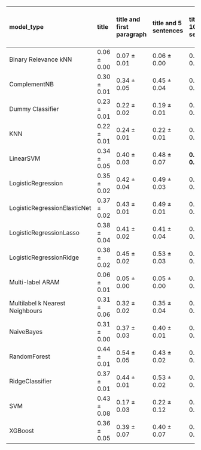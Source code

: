 | model_type                      | title           | title and first paragraph   | title and 5 sentences   | title and 10 sentences   | title and first sentence each paragraph   | raw text        |
|:--------------------------------|:----------------|:----------------------------|:------------------------|:-------------------------|:------------------------------------------|:----------------|
| Binary Relevance kNN            | 0.06 $\pm$ 0.00 | 0.07 $\pm$ 0.01             | 0.06 $\pm$ 0.00         | 0.06 $\pm$ 0.00          | 0.06 $\pm$ 0.00                           | 0.06 $\pm$ 0.00 |
| ComplementNB                    | 0.30 $\pm$ 0.01 | 0.34 $\pm$ 0.05             | 0.45 $\pm$ 0.04         | 0.52 $\pm$ 0.03          | 0.43 $\pm$ 0.06                           | 0.39 $\pm$ 0.02 |
| Dummy Classifier                | 0.23 $\pm$ 0.01 | 0.22 $\pm$ 0.02             | 0.19 $\pm$ 0.01         | 0.21 $\pm$ 0.00          | 0.20 $\pm$ 0.02                           | 0.23 $\pm$ 0.01 |
| KNN                             | 0.22 $\pm$ 0.01 | 0.24 $\pm$ 0.01             | 0.22 $\pm$ 0.01         | 0.22 $\pm$ 0.01          | 0.23 $\pm$ 0.01                           | 0.22 $\pm$ 0.01 |
| LinearSVM                       | 0.34 $\pm$ 0.05 | 0.40 $\pm$ 0.03             | 0.48 $\pm$ 0.07         | **0.59 $\pm$ 0.03**      | 0.48 $\pm$ 0.06                           | 0.52 $\pm$ 0.05 |
| LogisticRegression              | 0.35 $\pm$ 0.02 | 0.42 $\pm$ 0.04             | 0.49 $\pm$ 0.03         | 0.56 $\pm$ 0.02          | 0.52 $\pm$ 0.03                           | 0.53 $\pm$ 0.02 |
| LogisticRegressionElasticNet    | 0.37 $\pm$ 0.02 | 0.43 $\pm$ 0.01             | 0.49 $\pm$ 0.01         | 0.57 $\pm$ 0.02          | 0.47 $\pm$ 0.03                           | 0.52 $\pm$ 0.03 |
| LogisticRegressionLasso         | 0.38 $\pm$ 0.04 | 0.41 $\pm$ 0.02             | 0.41 $\pm$ 0.04         | 0.47 $\pm$ 0.02          | 0.51 $\pm$ 0.07                           | 0.47 $\pm$ 0.01 |
| LogisticRegressionRidge         | 0.38 $\pm$ 0.02 | 0.45 $\pm$ 0.02             | 0.53 $\pm$ 0.03         | 0.56 $\pm$ 0.04          | 0.54 $\pm$ 0.01                           | 0.56 $\pm$ 0.07 |
| Multi-label ARAM                | 0.06 $\pm$ 0.01 | 0.05 $\pm$ 0.00             | 0.05 $\pm$ 0.00         | 0.05 $\pm$ 0.00          | 0.06 $\pm$ 0.01                           | 0.04 $\pm$ 0.01 |
| Multilabel k Nearest Neighbours | 0.31 $\pm$ 0.06 | 0.32 $\pm$ 0.02             | 0.35 $\pm$ 0.04         | 0.34 $\pm$ 0.05          | 0.36 $\pm$ 0.08                           | 0.39 $\pm$ 0.04 |
| NaiveBayes                      | 0.31 $\pm$ 0.00 | 0.37 $\pm$ 0.03             | 0.40 $\pm$ 0.01         | 0.44 $\pm$ 0.03          | 0.43 $\pm$ 0.02                           | 0.45 $\pm$ 0.02 |
| RandomForest                    | 0.44 $\pm$ 0.01 | 0.54 $\pm$ 0.05             | 0.43 $\pm$ 0.02         | 0.56 $\pm$ 0.03          | 0.50 $\pm$ 0.02                           | 0.57 $\pm$ 0.04 |
| RidgeClassifier                 | 0.37 $\pm$ 0.01 | 0.44 $\pm$ 0.01             | 0.53 $\pm$ 0.02         | 0.57 $\pm$ 0.05          | 0.56 $\pm$ 0.02                           | 0.56 $\pm$ 0.05 |
| SVM                             | 0.43 $\pm$ 0.08 | 0.17 $\pm$ 0.03             | 0.22 $\pm$ 0.12         | 0.28 $\pm$ 0.20          | 0.21 $\pm$ 0.14                           | 0.15 $\pm$ 0.07 |
| XGBoost                         | 0.36 $\pm$ 0.05 | 0.39 $\pm$ 0.07             | 0.40 $\pm$ 0.07         | 0.46 $\pm$ 0.04          | 0.42 $\pm$ 0.01                           | 0.51 $\pm$ 0.03 |